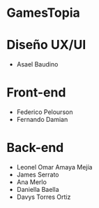 
# GamesTopia


 # Diseño UX/UI
 
- Asael Baudino
  
 # Front-end

- Federico Pelourson
- Fernando Damian
  
 # Back-end
 
- Leonel Omar Amaya Mejía
- James Serrato
- Ana Merlo
- Daniella Baella
- Davys Torres Ortiz

